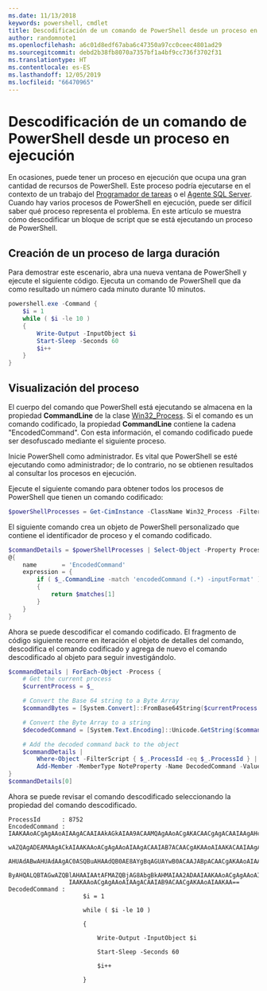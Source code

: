 ```yaml
---
ms.date: 11/13/2018
keywords: powershell, cmdlet
title: Descodificación de un comando de PowerShell desde un proceso en ejecución
author: randomnote1
ms.openlocfilehash: a6c01d8edf67aba6c47350a97cc0ceec4801ad29
ms.sourcegitcommit: debd2b38fb8070a7357bf1a4bf9cc736f3702f31
ms.translationtype: HT
ms.contentlocale: es-ES
ms.lasthandoff: 12/05/2019
ms.locfileid: "66470965"
---
```

# <a name="decode-a-powershell-command-from-a-running-process"></a>Descodificación de un comando de PowerShell desde un proceso en ejecución

En ocasiones, puede tener un proceso en ejecución que ocupa una gran cantidad de recursos de PowerShell.
Este proceso podría ejecutarse en el contexto de un trabajo del [Programador de tareas][] o el [Agente SQL Server][]. Cuando hay varios procesos de PowerShell en ejecución, puede ser difícil saber qué proceso representa el problema. En este artículo se muestra cómo descodificar un bloque de script que se está ejecutando un proceso de PowerShell.

## <a name="create-a-long-running-process"></a>Creación de un proceso de larga duración

Para demostrar este escenario, abra una nueva ventana de PowerShell y ejecute el siguiente código. Ejecuta un comando de PowerShell que da como resultado un número cada minuto durante 10 minutos.

```powershell
powershell.exe -Command {
    $i = 1
    while ( $i -le 10 )
    {
        Write-Output -InputObject $i
        Start-Sleep -Seconds 60
        $i++
    }
}
```

## <a name="view-the-process"></a>Visualización del proceso

El cuerpo del comando que PowerShell está ejecutando se almacena en la propiedad **CommandLine** de la clase [Win32_Process][]. Si el comando es un comando codificado, la propiedad **CommandLine** contiene la cadena "EncodedCommand". Con esta información, el comando codificado puede ser desofuscado mediante el siguiente proceso.

Inicie PowerShell como administrador. Es vital que PowerShell se esté ejecutando como administrador; de lo contrario, no se obtienen resultados al consultar los procesos en ejecución.

Ejecute el siguiente comando para obtener todos los procesos de PowerShell que tienen un comando codificado:

```powershell
$powerShellProcesses = Get-CimInstance -ClassName Win32_Process -Filter 'CommandLine LIKE "%EncodedCommand%"'
```

El siguiente comando crea un objeto de PowerShell personalizado que contiene el identificador de proceso y el comando codificado.

```powershell
$commandDetails = $powerShellProcesses | Select-Object -Property ProcessId,
@{
    name       = 'EncodedCommand'
    expression = {
        if ( $_.CommandLine -match 'encodedCommand (.*) -inputFormat' )
        {
            return $matches[1]
        }
    }
}
```

Ahora se puede descodificar el comando codificado. El fragmento de código siguiente recorre en iteración el objeto de detalles del comando, descodifica el comando codificado y agrega de nuevo el comando descodificado al objeto para seguir investigándolo.

```powershell
$commandDetails | ForEach-Object -Process {
    # Get the current process
    $currentProcess = $_

    # Convert the Base 64 string to a Byte Array
    $commandBytes = [System.Convert]::FromBase64String($currentProcess.EncodedCommand)

    # Convert the Byte Array to a string
    $decodedCommand = [System.Text.Encoding]::Unicode.GetString($commandBytes)

    # Add the decoded command back to the object
    $commandDetails |
        Where-Object -FilterScript { $_.ProcessId -eq $_.ProcessId } |
        Add-Member -MemberType NoteProperty -Name DecodedCommand -Value $decodedCommand
}
$commandDetails[0]
```

Ahora se puede revisar el comando descodificado seleccionando la propiedad del comando descodificado.

```output
ProcessId      : 8752
EncodedCommand : IAAKAAoACgAgAAoAIAAgACAAIAAkAGkAIAA9ACAAMQAgAAoACgAKACAACgAgACAAIAAgAHcAaABpAGwAZQAgACgAIAAkAGkAIAAtAG
                 wAZQAgADEAMAAgACkAIAAKAAoACgAgAAoAIAAgACAAIAB7ACAACgAKAAoAIAAKACAAIAAgACAAIAAgACAAIABXAHIAaQB0AGUALQBP
                 AHUAdABwAHUAdAAgAC0ASQBuAHAAdQB0AE8AYgBqAGUAYwB0ACAAJABpACAACgAKAAoAIAAKACAAIAAgACAAIAAgACAAIABTAHQAYQ
                 ByAHQALQBTAGwAZQBlAHAAIAAtAFMAZQBjAG8AbgBkAHMAIAA2ADAAIAAKAAoACgAgAAoAIAAgACAAIAAgACAAIAAgACQAaQArACsA
                 IAAKAAoACgAgAAoAIAAgACAAIAB9ACAACgAKAAoAIAAKAA==
DecodedCommand :
                     $i = 1

                     while ( $i -le 10 )

                     {

                         Write-Output -InputObject $i

                         Start-Sleep -Seconds 60

                         $i++

                     }
```

[Programador de tareas]: /windows/desktop/TaskSchd/task-scheduler-start-page
[Agente SQL Server]: /sql/ssms/agent/sql-server-agent
[Win32_Process]: /windows/desktop/CIMWin32Prov/win32-process

